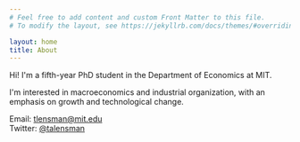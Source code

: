 ```yaml
---
# Feel free to add content and custom Front Matter to this file.
# To modify the layout, see https://jekyllrb.com/docs/themes/#overriding-theme-defaults

layout: home
title: About
---
```


Hi! I'm a fifth-year PhD student in the Department of Economics at MIT.

I'm interested in macroeconomics and industrial organization, with an emphasis on growth and technological change.

Email: [tlensman@mit.edu](mailto:tlensman@mit.edu)\
Twitter: [@talensman](https://twitter.com/talensman)

